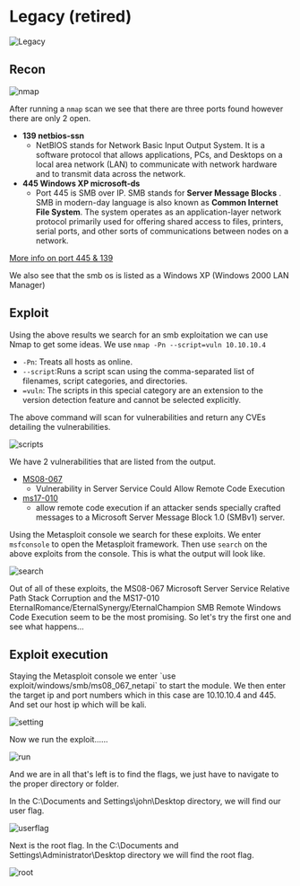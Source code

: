 # Legacy (retired)

![Legacy](https://i.imgur.com/zme9I5H.png)


<h2>Recon</h2>

![nmap](https://i.imgur.com/8iyJIO0.png)


After running a `nmap` scan we see that there are three ports found however there are only 2 open.

* <b>139 netbios-ssn</b>
	* NetBIOS stands for Network Basic Input Output System.  It is a software protocol that allows applications, PCs, and Desktops on a local area network (LAN) to communicate with network hardware and to transmit data across the network. 
* <b>445 Windows XP microsoft-ds</b>
	* Port 445 is SMB over IP. SMB stands for <b>Server Message Blocks</b> .  SMB in modern-day language is also known as <b>Common Internet File System</b>. The system operates as an application-layer network protocol primarily used for offering shared access to files, printers, serial ports, and other sorts of communications between nodes on a network.

[More info on port 445 & 139](https://www.thewindowsclub.com/smb-port-what-is-port-445-port-139-used-for)

We also see that the smb os is listed as a Windows XP (Windows 2000 LAN Manager)

<h2> Exploit</h2>
Using the above results we search for an smb exploitation we can use Nmap to get some ideas. We use <code>nmap -Pn --script=vuln 10.10.10.4</code>

- `-Pn`: Treats all hosts as online.
- `--script`:Runs a script scan using the comma-separated list of filenames, script categories, and directories.
- `=vuln`: The scripts in this special category are an extension to the version detection feature and cannot be selected explicitly.

The above command will scan for vulnerabilities and return any CVEs detailing the vulnerabilities. 

![scripts](https://i.imgur.com/p809t1n.png)

We have 2 vulnerabilities that are listed from the output.

* [MS08-067](https://docs.microsoft.com/en-us/security-updates/securitybulletins/2008/ms08-067)
	* Vulnerability in Server Service Could Allow Remote Code Execution
* [ms17-010](https://docs.microsoft.com/en-us/security-updates/securitybulletins/2017/ms17-010)
	* allow remote code execution if an attacker sends specially crafted messages to a Microsoft Server Message Block 1.0 (SMBv1) server.
	

Using the Metasploit console we search for these exploits. We enter `msfconsole` to open the Metasploit framework. Then use `search` on the above exploits from the console.  This is what the output will look like. 

![search](https://i.imgur.com/p2A1LBA.png)
 

Out of all of these exploits, the MS08-067 Microsoft Server Service Relative Path Stack Corruption and the MS17-010 EternalRomance/EternalSynergy/EternalChampion SMB Remote Windows Code Execution seem to be the most promising. So let's try the first one and see what happens...

<h2>Exploit execution</h2>
Staying the Metasploit console we enter `use exploit/windows/smb/ms08_067_netapi` to start the module. We then enter the target ip and port numbers which in this case are 10.10.10.4 and 445. And set our host ip which will be kali. 

![setting](https://i.imgur.com/9nt1UHJ.png)

Now we run the exploit......

![run](https://i.imgur.com/oYB8eIM.png)


And we are in all that's left is to find the flags, we just have to navigate to the proper directory or folder. 

In the C:\Documents and Settings\john\Desktop directory, we will find our user flag.

![userflag](https://i.imgur.com/lVpUc2c.png)

Next is the root flag.
In the C:\Documents and Settings\Administrator\Desktop directory we will find the root flag.

![root](https://i.imgur.com/ABPv3Tq.png)











